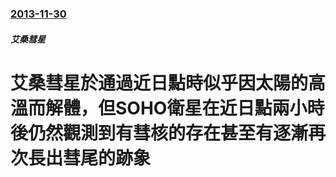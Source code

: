 ### [2013-11-30](/news/2013/11/30/index.md)

##### 艾桑彗星
# 艾桑彗星於通過近日點時似乎因太陽的高溫而解體，但SOHO衛星在近日點兩小時後仍然觀測到有彗核的存在甚至有逐漸再次長出彗尾的跡象



